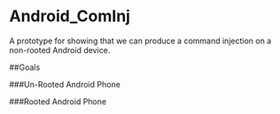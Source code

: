 Android_ComInj
==============

A prototype for showing that we can produce a command injection on a non-rooted Android device.


##Goals


###Un-Rooted Android Phone



###Rooted Android Phone
